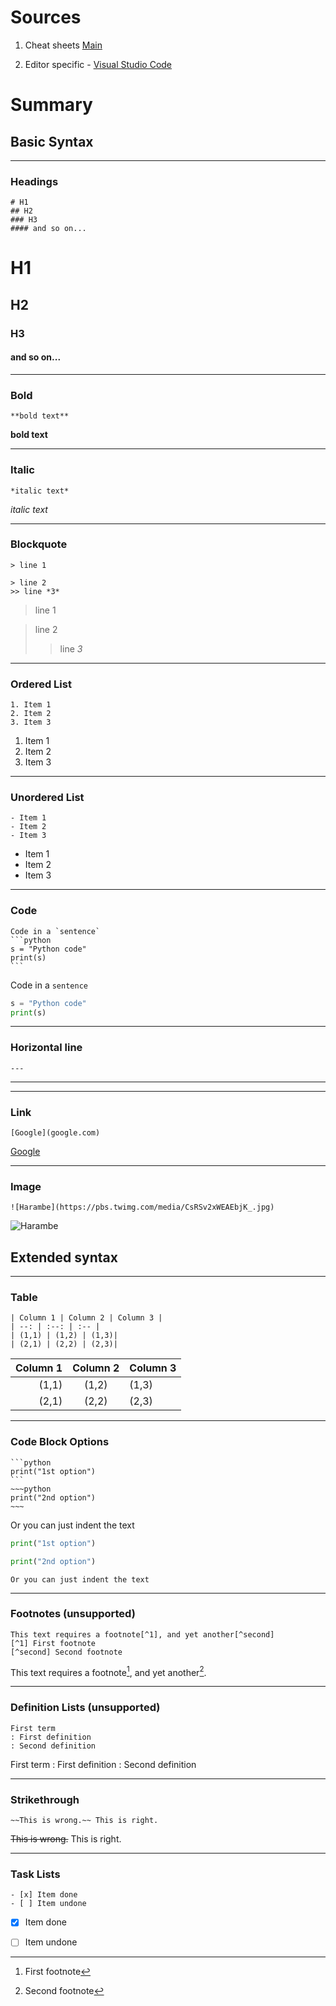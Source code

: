 # Sources
1. Cheat sheets
[Main](https://www.markdownguide.org/cheat-sheet)

2. Editor specific - 
[Visual Studio Code](https://code.visualstudio.com/docs/languages/markdown)

# Summary
## Basic Syntax

---
### Headings
    # H1
    ## H2
    ### H3
    #### and so on...

# H1
## H2
### H3
#### and so on...
---
### Bold
    **bold text**
**bold text**

---
### Italic
    *italic text*
*italic text*

---
### Blockquote
    > line 1

    > line 2
    >> line *3*

> line 1

> line 2
>> line *3*

---
### Ordered List
    1. Item 1
    2. Item 2
    3. Item 3
1. Item 1
2. Item 2
3. Item 3

---
### Unordered List
    - Item 1
    - Item 2
    - Item 3
- Item 1
- Item 2
- Item 3

---
### Code
    Code in a `sentence`
    ```python
    s = "Python code"
    print(s)
    ```
Code in a `sentence`
```python
s = "Python code"
print(s)
```

---
### Horizontal line

    ---
---

---
### Link
    [Google](google.com)
[Google](google.com)

---
### Image
    ![Harambe](https://pbs.twimg.com/media/CsRSv2xWEAEbjK_.jpg)

![Harambe](https://pbs.twimg.com/media/CsRSv2xWEAEbjK_.jpg)

## Extended syntax

---
### Table
    | Column 1 | Column 2 | Column 3 |
    | --: | :--: | :-- |
    | (1,1) | (1,2) | (1,3)|
    | (2,1) | (2,2) | (2,3)|

| Column 1 | Column 2 | Column 3 |
| --: | :--: | :-- |
| (1,1) | (1,2) | (1,3)|
| (2,1) | (2,2) | (2,3)|

---
### Code Block Options

    ```python
    print("1st option")
    ```
    ~~~python
    print("2nd option")
    ~~~
Or you can just indent the text

```python
print("1st option")
```
~~~python
print("2nd option")
~~~
    Or you can just indent the text


---
### Footnotes (unsupported)
    This text requires a footnote[^1], and yet another[^second]
    [^1] First footnote
    [^second] Second footnote

This text requires a footnote[^1], and yet another[^second].

[^1]: First footnote

[^second]: Second footnote

---
### Definition Lists (unsupported)

    First term
    : First definition
    : Second definition

First term
: First definition
: Second definition

---
### Strikethrough

    ~~This is wrong.~~ This is right.

~~This is wrong.~~ This is right.

---
### Task Lists
    - [x] Item done
    - [ ] Item undone

- [x] Item done
- [ ] Item undone






